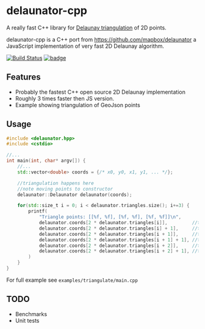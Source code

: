 # delaunator-cpp

A really fast C++ library for
[Delaunay triangulation](https://en.wikipedia.org/wiki/Delaunay_triangulation) of 2D points.

delaunator-cpp is a C++ port from https://github.com/mapbox/delaunator a JavaScript implementation of very fast 2D Delaunay algorithm.

[![Build Status](https://travis-ci.org/delfrrr/delaunator-cpp.svg?branch=master)](https://travis-ci.org/delfrrr/delaunator-cpp)
[![badge](https://mapbox.s3.amazonaws.com/cpp-assets/hpp-skel-badge_blue.svg)](https://github.com/mapbox/hpp-skel)

## Features

* Probably the fastest C++ open source 2D Delaunay implementation
* Roughly 3 times faster then JS version.
* Example showing triangulation of GeoJson points

## Usage

```CPP
#include <delaunator.hpp>
#include <cstdio>

//...
int main(int, char* argv[]) {
    //...
    std::vector<double> coords = {/* x0, y0, x1, y1, ... */};

    //triangulation happens here
    //note moving points to constructor
    delaunator::Delaunator delaunator(coords);

    for(std::size_t i = 0; i < delaunator.triangles.size(); i+=3) {
        printf(
            "Triangle points: [[%f, %f], [%f, %f], [%f, %f]]\n",
            delaunator.coords[2 * delaunator.triangles[i]],         //tx0
            delaunator.coords[2 * delaunator.triangles[i] + 1],     //ty0
            delaunator.coords[2 * delaunator.triangles[i + 1]],     //tx1
            delaunator.coords[2 * delaunator.triangles[i + 1] + 1], //ty1
            delaunator.coords[2 * delaunator.triangles[i + 2]],     //tx2
            delaunator.coords[2 * delaunator.triangles[i + 2] + 1], //ty2
        )
    }
}
```

For full example see `examples/triangulate/main.cpp`

## TODO

* Benchmarks
* Unit tests
